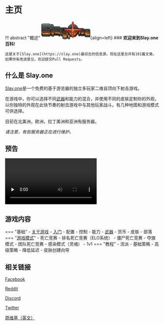 # 主页
!!! abstract "概述"
    ![Slay.one logo](./images/Slayone_logo.webp){align=left}
    ### **欢迎来到Slay.one 百科!**

    这是关于[Slay.one](https://slay.one)最综合的信息源。现在这里总共有101篇文章。如果你有改进意见，欢迎提交Pull Requests。

## 什么是 Slay.one
[Slay.one](https://slay.one)是一个免费的基于游览器的独立多玩家二维自顶向下射击游戏。

在游戏中，你可以选择不同[武器](Weapons.md)和能力的混合，并使用不同的皮肤定制你的外观，以你独特的外观在此快节奏的射击游戏中与其他玩家战斗。有几种地图和游戏模式可供选择。

目前在北美洲，欧洲，拉丁美洲和亚洲有服务器。

*请注意，有些服务器正在进行维护。*

## 预告
<video id="video" controls="" preload="none">
      <source id="mp4" src="/images/Slay.One - 2017 Trailer!.mp4" type="video/mp4">
</video>

## 游戏内容
=== "基础"
    - [关于游戏](Slay-one.md)
    - [入门](How_to_play_guide_for_Slay-one.md)
    - 配置
    - 控制
    - 能力
    - [武器](Weapons.md)
    - 货币
    - 皮肤
    - 部落
=== "[游戏模式](Game_Modes.md)"
    - 死亡竞赛
    - 排名死亡竞赛（ELO系统）
    - 僵尸死亡竞赛
    - 夺旗模式
    - 团队死亡竞赛
    - 感染模式（灵魂）
    - 1v1
=== "教程"
    - 流派
    - 基础策略
    - 高级策略
    - 降低延迟
    - 皮肤创建向导

## 相关链接
[Facebook](https://www.facebook.com/slay.one.game/)

[Reddit](https://www.reddit.com/r/slayone/)

[Discord](https://discordapp.com/invite/uBVXaQq)

[Twitter](https://twitter.com/SlayOneOfficial)

[原维基（英文）](https://slayone.fandom.com/wiki/Slay.one_Wiki)